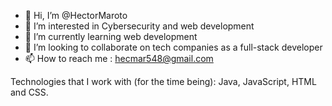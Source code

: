- 👋 Hi, I’m @HectorMaroto
- 👀 I’m interested in Cybersecurity and web development
-  🌱 I’m currently learning web development
- 💞️ I’m looking to collaborate on tech companies as a full-stack developer
- 📫 How to reach me : hecmar548@gmail.com

<!---
HectorMaroto/HectorMaroto is a ✨ special ✨ repository because its `README.md` (this file) appears on your GitHub profile.
You can click the Preview link to take a look at your changes.
--->

Technologies that I work with (for the time being): Java, JavaScript, HTML and CSS.
